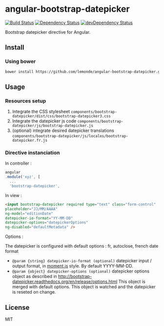 # angular-bootstrap-datepicker

[![Build Status](https://travis-ci.org/lemonde/angular-bootstrap-datepicker.svg?branch=master)](https://travis-ci.org/lemonde/angular-bootstrap-datepicker)
[![Dependency Status](https://david-dm.org/lemonde/angular-bootstrap-datepicker.svg?theme=shields.io)](https://david-dm.org/lemonde/angular-bootstrap-datepicker)
[![devDependency Status](https://david-dm.org/lemonde/angular-bootstrap-datepicker/dev-status.svg?theme=shields.io)](https://david-dm.org/lemonde/angular-bootstrap-datepicker#info=devDependencies)

Bootstrap datepicker directive for Angular.

## Install

### Using bower

```sh
bower install https://github.com/lemonde/angular-bootstrap-datepicker.git
```

## Usage

### Resources setup

 1. Integrate the CSS stylesheet `components/bootstrap-datepicker/dist/css/bootstrap-datepicker3.css`
 2. Integrate the datepicker js code `components/bootstrap-datepicker/js/bootstrap-datepicker.js`
 3. (optional) integrate desired datepicker translations `components/bootstrap-datepicker/js/locales/bootstrap-datepicker.fr.js`

### Directive instanciation

In controller :

``` javascript
angular
.module('xyz', [
  ...
  'bootstrap-datepicker',
```

In view :

```html
<input bootstrap-datepicker required type="text" class="form-control"
placeholder="JJ/MM/AAAA"
ng-model="editionDate"
datepicker-io-format="YY-MM-DD"
datepicker-options="datepickerOptions"
ng-disabled="defaultMetadata" />
```

Options :

The datepicker is configured with default options : fr, autoclose, french date format

* `@param {string} datepicker-io-format (optional)` datepicker input / output format, in [moment.js](http://momentjs.com/) style. By default YYYY-MM-DD.
* `@param {object} datepicker-options (optional)` datepicker options object
as described in http://bootstrap-datepicker.readthedocs.org/en/release/options.html
This object is merged with default options.
This object is watched and the datepicker is reseted on change.

## License

MIT
